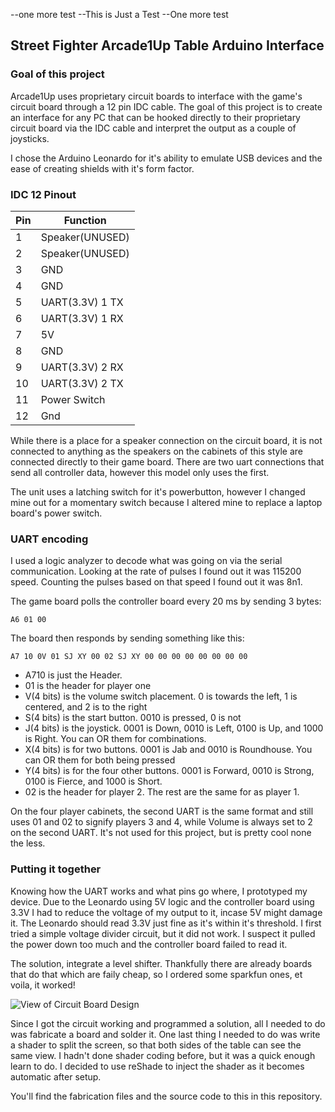 --one more test
--This is Just a Test
--One more test

## Street Fighter Arcade1Up Table Arduino Interface
### Goal of this project
Arcade1Up uses proprietary circuit boards to interface with the game's circuit board through a 12 pin IDC cable. The goal of this project is to create an interface for any PC that can be hooked directly to their proprietary circuit board via the IDC cable and interpret the output as a couple of joysticks.

I chose the Arduino Leonardo for it's ability to emulate USB devices and the ease of creating shields with it's form factor. 

### IDC 12 Pinout
| Pin | Function |
|--|--|
| 1 | Speaker(UNUSED) |
| 2 | Speaker(UNUSED) |
| 3 | GND |
| 4 | GND |
| 5 | UART(3.3V) 1 TX |
| 6 | UART(3.3V) 1 RX |
| 7 | 5V |
| 8 | GND |
| 9 | UART(3.3V) 2 RX |
| 10 | UART(3.3V) 2 TX |
| 11 | Power Switch |
| 12 |Gnd |

While there is a place for a speaker connection on the circuit board, it is not connected to anything as the speakers on the cabinets of this style are connected directly to their game board. There are two uart connections that send all controller data, however this model only uses the first.

The unit uses a latching switch for it's powerbutton, however I changed mine out for a momentary switch because I altered mine to replace a laptop board's power switch.

### UART encoding
I used a logic analyzer to decode what was going on via the serial communication. Looking at the rate of pulses I found out it was 115200 speed. Counting the pulses based on that speed I found out it was 8n1.

The game board polls the controller board every 20 ms by sending 3 bytes:

    A6 01 00
The board then responds by sending something like this:

    A7 10 0V 01 SJ XY 00 02 SJ XY 00 00 00 00 00 00 00 00

 - A710 is just the Header.
 - 01 is the header for player one
 - V(4 bits) is the volume switch placement. 0 is towards the left, 1 is centered, and 2 is to the right
 - S(4 bits) is the start button. 0010 is pressed, 0 is not
 - J(4 bits) is the joystick. 0001 is Down, 0010 is Left, 0100 is Up, and 1000 is Right. You can OR them for combinations.
 - X(4 bits) is for two buttons. 0001 is Jab and 0010 is Roundhouse. You can OR them for both being pressed
 - Y(4 bits) is for the four other buttons. 0001 is Forward, 0010 is Strong, 0100 is Fierce, and 1000 is Short.
 - 02 is the header for player 2. The rest are the same for as player 1.

On the four player cabinets, the second UART is the same format and still uses 01 and 02 to signify players 3 and 4, while Volume is always set to 2 on the second UART. It's not used for this project, but is pretty cool none the less.

### Putting it together
Knowing how the UART works and what pins go where, I prototyped my device. Due to the Leonardo using 5V logic and the controller board using 3.3V I had to reduce the voltage of my output to it, incase 5V might damage it. The Leonardo should read 3.3V just fine as it's within it's threshold. I first tried a simple voltage divider circuit, but it did not work. I suspect it pulled the power down too much and the controller board failed to read it. 

The solution, integrate a level shifter. Thankfully there are already boards that do that which are faily cheap, so I ordered some sparkfun ones, et voila, it worked! 

![View of Circuit Board Design](https://github.com/QuasariNova/A1UP-SFTable-Arduino/blob/main/IMAGES/SFTableArduinoShield.png?raw=true)

Since I got the circuit working and programmed a solution, all I needed to do was fabricate a board and solder it. One last thing I needed to do was write a shader to split the screen, so that both sides of the table can see the same view. I hadn't done shader coding before, but it was a quick enough learn to do. I decided to use reShade to inject the shader as it becomes automatic after setup.

You'll find the fabrication files and the source code to this in this repository.
